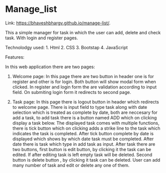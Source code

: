# Manage_list 

Link:  https://bhaveshbhargv.github.io/manage-list/.

This a simple manager for task in which the user can add, delete and check task. With login and register pages. 

Technolodgy used: 1. Html
                  2. CSS
                  3. Bootstap
                  4. JavaScript

Features:

In this web application there are two pages: 

1. Welcome page: In this page there are two button in header one is for register and other is for login. Both button will show modal form when clicked. In register and login form the are validation according to input field. On submiting login form it redirects to second page.
        
2. Task page:  In this page there is logout button in header which redirects to welcome page. There is input field to type task along with date selection which is treated as complete by date, both are neccesary for add a task, to add task there is a button named ADD which on clicking display a task below.
The displayed task comes with multiple functions, there is tick button which on clicking adds a strike line to  the task which indicates the task is completed. After tick button complete by date is displayed which shows by which date task must be completed. After date there is task which type in add task as input.
After task there are two buttons, first button is edit button, by clicking it the task can be edited. If after editing task is left empty task will be deleted. Second button is delete button , by clicking it task can be deleted. 
User can add many number of task and edit or delete any one of them.
 
